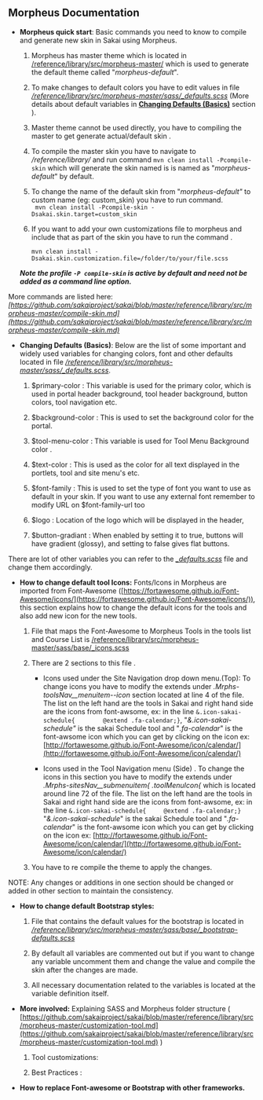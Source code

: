 
## Morpheus Documentation

* **Morpheus quick start**: Basic commands you need to know to compile and generate new skin in Sakai using Morpheus. 

	1. Morpheus has master theme which is located in [/reference/library/src/morpheus-master/](./library/src/morpheus-master/)  which is used to generate the default theme called "*morpheus-default*".

	2. To make changes to default colors you have to edit values in file  *[/reference/library/src/morpheus-master/sass/_defaults.scss](./library/src/morpheus-master/sass/_defaults.scss)* (More details about default variables in **[Changing Defaults (Basics)](#defaults)** section ).

	3. Master theme cannot be used directly, you have to compiling the master to get generate actual/default skin .

	4. To compile the master skin you have to navigate to */reference/library/* and run command ```mvn clean install -Pcompile-skin``` which will generate the skin named is is named as "*morpheus-default*" by default.

	5. To change the name of the default skin from "*morpheus-default"* to custom name (eg: custom_skin) you have to run command.    
	``` mvn clean install -Pcompile-skin -Dsakai.skin.target=custom_skin```

	6. If you want to add your own customizations file to morpheus and include that as part of the skin you have to run the command .
	 
 		```mvn clean install -Dsakai.skin.customization.file=/folder/to/your/file.scss```

    ***Note the profile ```-P compile-skin``` is active by default and need not be added as a command line option.***

More commands are listed here:  *[https://github.com/sakaiproject/sakai/blob/master/reference/library/src/morpheus-master/compile-skin.md](https://github.com/sakaiproject/sakai/blob/master/reference/library/src/morpheus-master/compile-skin.md)* 


* <a name="defaults"></a>**Changing Defaults (Basics)**: Below are the list of some important and widely used variables for changing colors, font and other defaults located in file *[/reference/library/src/morpheus-master/sass/_defaults.scss](./library/src/morpheus-master/sass/_defaults.scss)*.

    1. $primary-color : This variable is used for the primary color, which is used in portal header background, tool header background, button colors, tool navigation etc.

    2. $background-color : This is used to set the background color for the portal.

    3. $tool-menu-color : This variable is used for Tool Menu Background color .

    4. $text-color : This is used as the color for all text displayed in the portlets, tool and site menu's etc.

    5. $font-family : This is used to set the type of font you want to use as default in your skin. If you want to use any external font remember to modify URL on $font-family-url too 

    6. $logo : Location of the logo which will be displayed in the header,

    7. $button-gradiant : When enabled by setting it to true, buttons will have gradient (glossy), and setting to false gives flat buttons.

There are lot of other variables you can refer to the *[_defaults.scss](./library/src/morpheus-master/sass/_defaults.scss)* file and change them accordingly. 

* **How to change default tool Icons:**
 	 Fonts/Icons in Morpheus are imported from Font-Awesome ([https://fortawesome.github.io/Font-Awesome/icons/](https://fortawesome.github.io/Font-Awesome/icons/)),  this section explains how to change the default icons for the tools and also add new icon for the new tools.

    1. File that maps the Font-Awesome to Morpheus Tools in the tools list and Course List is [/reference/library/src/morpheus-master/sass/base/_icons.scss](./library/src/morpheus-master/sass/base/_icons.scss)

    2. There are 2 sections to this file .

        * Icons used under the Site Navigation drop down menu.(Top):  To change icons you have to modify the extends under *.Mrphs-toolsNav__menuitem--icon*  section located at line 4 of the file. The list on the left hand are the tools in Sakai and right hand side are the icons from font-awsome, ex: in the line  ```&.icon-sakai-schedule{		@extend .fa-calendar;}```,  "*&.icon-sakai-schedule"* is the sakai Schedule tool and "*.fa-calendar*" is the font-awsome icon which you can get by clicking on the icon ex: [http://fortawesome.github.io/Font-Awesome/icon/calendar/](http://fortawesome.github.io/Font-Awesome/icon/calendar/) 

        * Icons used in the Tool Navigation menu (Side) . To change the icons in this section you have to modify the extends under  *.Mrphs-sitesNav__submenuitem{ .toolMenuIcon{* which is located around line 72 of the file. The list on the left hand are the tools in Sakai and right hand side are the icons from font-awsome, ex: in the line  ```&.icon-sakai-schedule{		@extend .fa-calendar;}``` "*&.icon-sakai-schedule*" is the sakai Schedule tool and "*.fa-calendar*" is the font-awsome icon which you can get by clicking on the icon ex: [http://fortawesome.github.io/Font-Awesome/icon/calendar/](http://fortawesome.github.io/Font-Awesome/icon/calendar/) 

    3. You have to re compile the theme to apply the changes. 

NOTE: Any changes or additions in one section should be changed or added in other section to maintain the consistency. 

* **How to change default Bootstrap styles:**

    1. File that contains the default values for the bootstrap is located in *[/reference/library/src/morpheus-master/sass/base/_bootstrap-defaults.scss](./library/src/morpheus-master/sass/base/_bootstrap-defaults.scss)*

    2. By default all variables are commented out but if you want to change any variable uncomment them and change the value and compile the skin after the changes are made.

    3. All necessary documentation related to the variables is located at the variable definition itself. 

* **More involved:** Explaining SASS and Morpheus folder structure ( [https://github.com/sakaiproject/sakai/blob/master/reference/library/src/morpheus-master/customization-tool.md](https://github.com/sakaiproject/sakai/blob/master/reference/library/src/morpheus-master/customization-tool.md) )

    1. Tool customizations: 

    2. Best Practices : 

* **How to replace Font-awesome or Bootstrap with other frameworks.**

